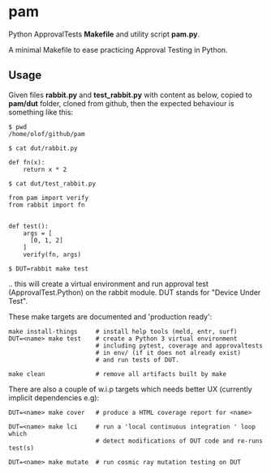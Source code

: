 pam
===
Python ApprovalTests **Makefile** and utility script **pam.py**.

A minimal Makefile to ease practicing Approval Testing in Python.


Usage
-----
Given files **rabbit.py** and **test_rabbit.py** with content as below, copied to **pam/dut** folder, cloned from github, then
the expected behaviour is something like this:

    $ pwd
    /home/olof/github/pam

    $ cat dut/rabbit.py

    def fn(x):
        return x * 2

    $ cat dut/test_rabbit.py

    from pam import verify
    from rabbit import fn


    def test():
        args = [
          [0, 1, 2]
        ]
        verify(fn, args)

    $ DUT=rabbit make test
  
.. this will create a virtual environment and run approval test (ApprovalTest.Python) on the rabbit module. DUT stands for "Device Under Test".


These make targets are documented and 'production ready':

    make install-things     # install help tools (meld, entr, surf)
    DUT=<name> make test    # create a Python 3 virtual environment
                            # including pytest, coverage and approvaltests
                            # in env/ (if it does not already exist)
                            # and run tests of DUT.

    make clean              # remove all artifacts built by make


There are also a couple of w.i.p targets which needs better UX (currently implicit dependencies e.g):

    DUT=<name> make cover   # produce a HTML coverage report for <name>

    DUT=<name> make lci     # run a 'local continuous integration ' loop which
                            # detect modifications of DUT code and re-runs test(s)

    DUT=<name> make mutate  # run cosmic ray mutation testing on DUT
